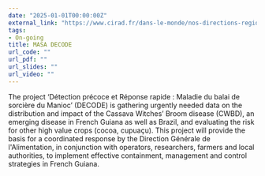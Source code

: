 ```yaml
---
date: "2025-01-01T00:00:00Z"
external_link: "https://www.cirad.fr/dans-le-monde/nos-directions-regionales/bresil-et-pays-du-cone-sud/actualites-bresil-et-pays-du-cone-sud/maladie-manioc-cooperaration-scientifique-france-bresil"
tags:
- On-going
title: MASA DECODE
url_code: ""
url_pdf: ""
url_slides: ""
url_video: ""
---
```


The project ‘Détection précoce et Réponse rapide : Maladie du balai de sorcière du Manioc’ (DECODE) is gathering urgently needed data on the distribution and impact of the Cassava Witches’ Broom disease (CWBD), an emerging disease in French Guiana as well as Brazil, and evaluating the risk for other high value crops (cocoa, cupuaçu). This project will provide the basis for a coordinated response by the Direction Générale de l'Alimentation, in conjunction with operators, researchers, farmers and local authorities, to implement effective containment, management and control strategies in French Guiana.
